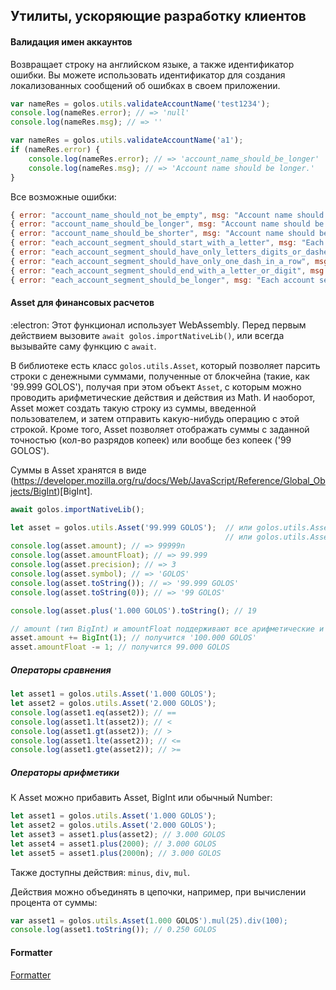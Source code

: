 ## Утилиты, ускоряющие разработку клиентов

#### Валидация имен аккаунтов
Возвращает строку на английском языке, а также идентификатор ошибки. Вы можете использовать идентификатор для создания локализованных сообщений об ошибках в своем приложении.
```js
var nameRes = golos.utils.validateAccountName('test1234');
console.log(nameRes.error); // => 'null'
console.log(nameRes.msg); // => ''

var nameRes = golos.utils.validateAccountName('a1');
if (nameRes.error) {
    console.log(nameRes.error); // => 'account_name_should_be_longer'
    console.log(nameRes.msg); // => 'Account name should be longer.'
}
```
Все возможные ошибки:
```js
{ error: "account_name_should_not_be_empty", msg: "Account name should not be empty." }
{ error: "account_name_should_be_longer", msg: "Account name should be longer." }
{ error: "account_name_should_be_shorter", msg: "Account name should be shorter." }
{ error: "each_account_segment_should_start_with_a_letter", msg: "Each account segment should start with a letter." }
{ error: "each_account_segment_should_have_only_letters_digits_or_dashes", msg: "Each account segment should have only letters, digits, or dashes." }
{ error: "each_account_segment_should_have_only_one_dash_in_a_row", msg: "Each account segment should have only one dash in a row." }
{ error: "each_account_segment_should_end_with_a_letter_or_digit", msg: "Each account segment should end with a letter or digit." }
{ error: "each_account_segment_should_be_longer", msg: "Each account segment should be longer" }
```

#### Asset для финансовых расчетов
:electron: Этот функционал использует WebAssembly. Перед первым действием вызовите `await golos.importNativeLib()`, или всегда вызывайте саму функцию с `await`.

В библиотеке есть класс `golos.utils.Asset`, который позволяет парсить строки с денежными суммами, полученные от блокчейна (такие, как '99.999 GOLOS'), получая при этом объект `Asset`, с которым можно проводить арифметические действия и действия из Math. И наоборот, Asset может создать такую строку из суммы, введенной пользователем, и затем отправить какую-нибудь операцию с этой строкой. Кроме того, Asset позволяет отображать суммы с заданной точностью (кол-во разрядов копеек) или вообще без копеек ('99 GOLOS'). 

Суммы в Asset хранятся в виде (https://developer.mozilla.org/ru/docs/Web/JavaScript/Reference/Global_Objects/BigInt)[BigInt].

```js
await golos.importNativeLib();

let asset = golos.utils.Asset('99.999 GOLOS');  // или golos.utils.Asset(99999, 3, 'GOLOS')
                                                // или golos.utils.Asset(99999n, 3, 'GOLOS')
console.log(asset.amount); // => 99999n
console.log(asset.amountFloat); // => 99.999
console.log(asset.precision); // => 3
console.log(asset.symbol); // => 'GOLOS'
console.log(asset.toString()); // => '99.999 GOLOS'
console.log(asset.toString(0)); // => '99 GOLOS'

console.log(asset.plus('1.000 GOLOS').toString(); // 19

// amount (тип BigInt) и amountFloat поддерживают все арифметические и Math.* действия
asset.amount += BigInt(1); // получится '100.000 GOLOS'
asset.amountFloat -= 1; // получится 99.000 GOLOS
```

##### Операторы сравнения

```js
let asset1 = golos.utils.Asset('1.000 GOLOS');
let asset2 = golos.utils.Asset('2.000 GOLOS');
console.log(asset1.eq(asset2)); // ==
console.log(asset1.lt(asset2)); // <
console.log(asset1.gt(asset2)); // >
console.log(asset1.lte(asset2)); // <=
console.log(asset1.gte(asset2)); // >=
```

##### Операторы арифметики

К Asset можно прибавить Asset, BigInt или обычный Number:

```js
let asset1 = golos.utils.Asset('1.000 GOLOS');
let asset2 = golos.utils.Asset('2.000 GOLOS');
let asset3 = asset1.plus(asset2); // 3.000 GOLOS
let asset4 = asset1.plus(2000); // 3.000 GOLOS
let asset5 = asset1.plus(2000n); // 3.000 GOLOS
````

Также доступны действия: `minus`, `div`, `mul`.

Действия можно объединять в цепочки, например, при вычислении процента от суммы:

```js
var asset1 = golos.utils.Asset(1.000 GOLOS').mul(25).div(100);
console.log(asset1.toString()); // 0.250 GOLOS
```

#### Formatter

[Formatter](./formatter.md)
